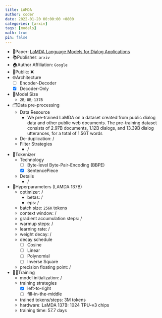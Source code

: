 ```yaml
---
title: LAMDA
author: coder
date: 2022-01-20 00:00:00 +0800
categories: [arxiv]
tags: [models]
math: true
pin: false
---
```


- 📙Paper: [LaMDA Language Models for Dialog Applications](https://arxiv.org/pdf/2201.08239.pdf)
- 📚Publisher: `arxiv`
- 🏠Author Affiliation: `Google`
- 🔑Public: ❌
- 🌐Architecture
  + [ ] Encoder-Decoder
  + [x] Decoder-Only
- 📏Model Size
  + `2B`; `8B`; `137B`
- 🗂️Data pre-processing
  + Data Resource
    * We pre-trained LaMDA on a dataset created from public dialog data and other public web documents. The pre-training dataset consists of 2.97B documents, 1.12B dialogs, and 13.39B dialog utterances, for a total of 1.56T words
  + De-duplication: /
  + Filter Strategies
    * /
- 🍉Tokenizer
  + Technology
    * [ ] Byte-level Byte-Pair-Encoding (BBPE)
    * [x] SentencePiece
  + Details
    * /
- 🧪Hyperparameters (LAMDA 137B)
  + optimizer: /
    * betas: /
    * eps: /
  + batch size: `256K` tokens
  + context window: /
  + gradient accumulation steps: /
  + warmup steps: /
  + learning rate: /
  + weight decay: /
  + decay schedule
    * [ ] Cosine
    * [ ] Linear
    * [ ] Polynomial
    * [ ] Inverse Square
  + precision floating point: /
- 🏃‍♀️Training
  + model initialization: /
  + training strategies
    * [x] left-to-right
    * [ ] fill-in-the-middle
  + trained tokens/steps: 3M tokens
  + hardware: LaMDA 137B: 1024 TPU-v3 chips
  + training time: 57.7 days
